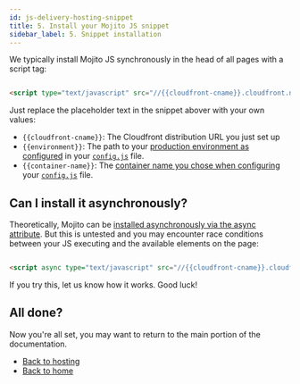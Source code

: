 ```yaml
---
id: js-delivery-hosting-snippet
title: 5. Install your Mojito JS snippet
sidebar_label: 5. Snippet installation
---
```

We typically install Mojito JS synchronously in the head of all pages with a script tag:

```html

<script type="text/javascript" src="//{{cloudfront-cname}}.cloudfront.net/{{environment}}/{{container-name}}.js"></script>

```

Just replace the placeholder text in the snippet abover with your own values:

-   `{{cloudfront-cname}}`: The Cloudfront distribution URL you just set up
-   `{{environment}}`: The path to your [production environment as configured](js-delivery-hosting-build-script.md) in your [`config.js`](https://github.com/mint-metrics/mojito-js-delivery/blob/master/config.js) file.
-   `{{container-name}}`: The [container name you chose when configuring](js-delivery-hosting-build-script.md) your [`config.js`](https://github.com/mint-metrics/mojito-js-delivery/blob/master/config.js) file.

## Can I install it asynchronously?

Theoretically, Mojito can be [installed asynchronously via the async attribute](https://www.w3schools.com/tags/att_script_async.asp). But this is untested and you may encounter race conditions between your JS executing and the available elements on the page:

```html

<script async type="text/javascript" src="//{{cloudfront-cname}}.cloudfront.net/{{environment}}/{{container-name}}.js"></script>

```

If you try this, let us know how it works. Good luck!

## All done?

Now you're all set, you may want to return to the main portion of the documentation.

-   [Back to hosting](js-delivery-hosting.md)
-   [Back to home](js-delivery-intro.md)
